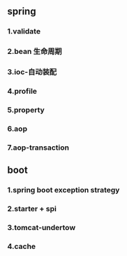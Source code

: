 ## spring

### 1.validate

### 2.bean 生命周期

### 3.ioc-自动装配

### 4.profile

### 5.property

### 6.aop

### 7.aop-transaction

## boot

### 1.spring boot exception strategy

### 2.starter + spi

### 3.tomcat-undertow

### 4.cache

###
